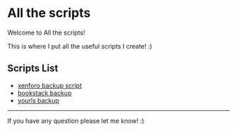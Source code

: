 # All the scripts

Welcome to All the scripts!

This is where I put all the useful scripts I create! :)

## **Scripts List**
* [xenforo backup script](/xenforo/)
* [bookstack backup](/bookstack/)
* [yourls backup](/yourls/)
---

If you have any question please let me know! :)
